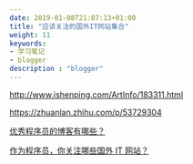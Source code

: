 ```yaml
---
date: 2019-01-08T21:07:13+01:00
title: "应该关注的国外IT网站集合"
weight: 11
keywords:
- 学习笔记
- blogger
description : "blogger"
---
```



http://www.ishenping.com/ArtInfo/183311.html

https://zhuanlan.zhihu.com/p/53729304

[优秀程序员的博客有哪些？](https://www.zhihu.com/question/19934502)

[作为程序员，你关注哪些国外 IT 网站？](https://www.zhihu.com/question/26155575)